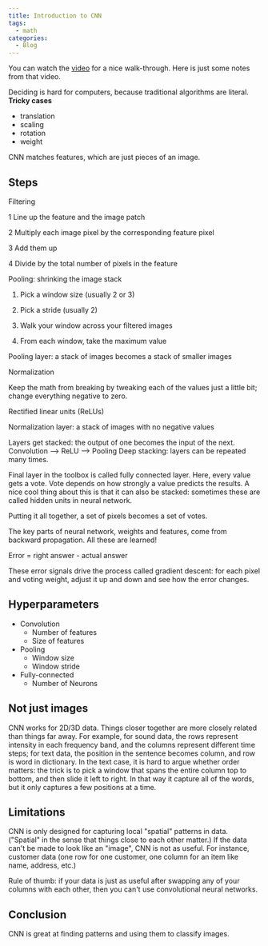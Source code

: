 ```yaml
---
title: Introduction to CNN
tags:
  - math
categories:
  - Blog
---
```


You can watch the [video](https://www.youtube.com/watch?v=FmpDIaiMIeA) for a nice walk-through. Here is just some notes from that video.

Deciding is hard for computers, because traditional algorithms are literal.
**Tricky cases**
* translation
* scaling
* rotation
* weight

CNN matches features, which are just pieces of an image.

## Steps

Filtering

1 Line up the feature and the image patch

2 Multiply each image pixel by the corresponding feature pixel

3 Add them up

4 Divide by the total number of pixels in the feature

Pooling: shrinking the image stack

1. Pick a window size (usually 2 or 3)

2. Pick a stride (usually 2)

3. Walk your window across your filtered images

4. From each window, take the maximum value

Pooling layer: a stack of images becomes a stack of smaller images

Normalization

Keep the math from breaking by tweaking each of the values just a little bit; change everything negative to zero.

Rectified linear units (ReLUs)

Normalization layer: a stack of images with no negative values

Layers get stacked: the output of one becomes the input of the next. Convolution --> ReLU --> Pooling
Deep stacking: layers can be repeated many times.

Final layer in the toolbox is called fully connected layer. Here, every value gets a vote. Vote depends on how strongly a value predicts the results. A nice cool thing about this is that it can also be stacked: sometimes these are called hidden units in neural network.

Putting it all together, a set of pixels becomes a set of votes.

The key parts of neural network, weights and features, come from backward propagation. All these are learned!

Error = right answer - actual answer

These error signals drive the process called gradient descent: for each pixel and voting weight, adjust it up and down and see how the error changes.

## Hyperparameters

* Convolution
  * Number of features
  * Size of features
* Pooling
  * Window size
  * Window stride
* Fully-connected
  * Number of Neurons
 
## Not just images

CNN works for 2D/3D data. Things closer together are more closely related than things far away. For example, for sound data, the rows represent intensity in each frequency band, and the columns represent different time steps; for text data, the position in the sentence becomes column, and row is word in dictionary. In the text case, it is hard to argue whether order matters: the trick is to pick a window that spans the entire column top to bottom, and then slide it left to right. In that way it capture all of the words, but it only captures a few positions at a time.

## Limitations

CNN is only designed for capturing local "spatial" patterns in data. ("Spatial" in the sense that things close to each other matter.) If the data can't be made to look like an "image", CNN is not as useful. For instance, customer data (one row for one customer, one column for an item like name, address, etc.)

Rule of thumb: if your data is just as useful after swapping any of your columns with each other, then you can't use convolutional neural networks.

## Conclusion

CNN is great at finding patterns and using them to classify images.
